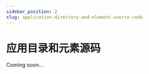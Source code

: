 ```yaml
---
sidebar_position: 2
slug: application-directory-and-element-source-code
---
```


# 应用目录和元素源码

Coming soon...
